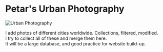 # Petar's Urban Photography

![Urban Photography](https://i.postimg.cc/ZRt5HjTt/BE2023-1-von-1.jpg)

I add photos of different cities worldwide. Collections, filtered, modified.  
I try to collect all of these and merge them here.  
It will be a large database, and good practice for website build-up.
